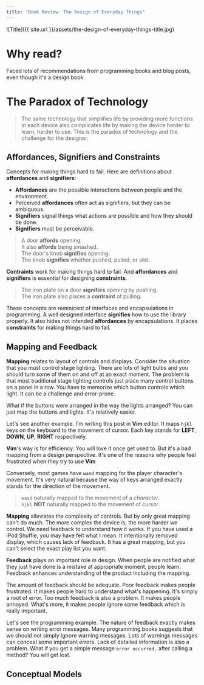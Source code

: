 ```yaml
---
title: "Book Review: The Design of Everyday Things"
---
```


![Title]({{ site.url }}/assets/the-design-of-everyday-things-title.jpg)

# Why read?
Faced lots of recommendations from programming books and blog posts,
even though it's a design book.


# The Paradox of Technology

> The same technology that simplifies life by providing more functions in each
> device also complicates life by making the device harder to learn, harder to
> use.  This is the paradox of technology and the challenge for the designer.


## Affordances, Signifiers and Constraints

Concepts for making things hard to fail.
Here are definitions about **affordances** and **signifiers**:

- **Affordances** are the possible interactions between people and the 
environment.
- Perceived **affordances** often act as signifiers, but they can be ambiguous.
- **Signifiers** signal things what actions are possible and how they should be
done.
- **Signifiers** must be perceivable.

> A door **affords** opening.  
> It also **affords** being smashed.  
> The door's knob **signifies** opening.  
> The knob **signifies** whether pushed, pulled, or slid.

**Contraints** work for making things hard to fail.  And **affordances** and
**signifiers** is essential for designing **constraints**.

> The iron plate on a door **signifies** opening by pushing.  
> The iron plate also places a **contraint** of pulling.

These concepts are reminicent of interfaces and encapsulations in programming.
A well designed interface **signifies** how to use the library properly.   It
also hides not intended **affordances** by encapsulations.  It places
**constraints** for making things hard to fail.


## Mapping and Feedback

**Mapping** relates to layout of controls and displays.  Consider the situation 
that you must control stage lighting.  There are lots of light bulbs and you 
should turn  some of them on and off at an exact moment.  The problem is that 
most traditional stage lighting controls just place many control buttons on a 
panel in a row.  You have to memorize which button controls which light.  It 
can be a challenge and error-prone.

What if the buttons were arranged in the way the lights arranged?  You can just
map the buttons and lights.  It's relatively easier.

Let's see another example.  I'm writing this post in **Vim** editor.  It maps
`hjkl` keys on the keyboard to the movement of cursor. Each key stands for 
**LEFT**, **DOWN**, **UP**, **RIGHT** respectively. 

**Vim**'s way is for efficiency.  You will love it once get used to.
But it's a bad mapping from a design perspective.  It's one of the reasons
why people feel frustrated when they try to use **Vim**

Conversely, most  games have `wasd` mapping for the player character's movement.
It's very natural because the way of keys arranged exactly stands for 
the direction of the movement.

> `wasd` naturally mapped to the movement of a *character*.  
> `hjkl` **NOT** naturally mapped to the movement of *cursor*.  

**Mapping** alleviates the complexity of controls.  But by only great mapping 
can't do much.  The more complex the device is, the more harder we control.  We 
need feedback to understand how it works.  If you have used a iPod Shuffle, you 
may have felt what I mean.  It intentionally removed display, which causes lack 
of feedback.  It has a great mapping, but you can't select the exact play list 
you want.

**Feedback** plays an important role in design.  When people are notified what
they just have done is a mistake at appropriate moment, people learn.  
Feedback enhances understanding of the product including the mapping.

The amount of feedback should be adequate.  Poor feedback makes people frustrated.
It makes people hard to understand what's happening.  It's simply a root of error.
Too much feedback is also a problem.  It makes people annoyed.  What's more, 
it makes people ignore some feedback which is  really important.

Let's see the programming example.  The nature of feedback exactly makes sense on
writing error messages.  Many programming books suggests that we should not simply
ignore warning messages.  Lots of warnings messages can conceal some important errors.
Lack of detailed information is also a problem.
What if you get a simple message `error occurred.` after calling a method?
You will get lost.


## Conceptual Models
